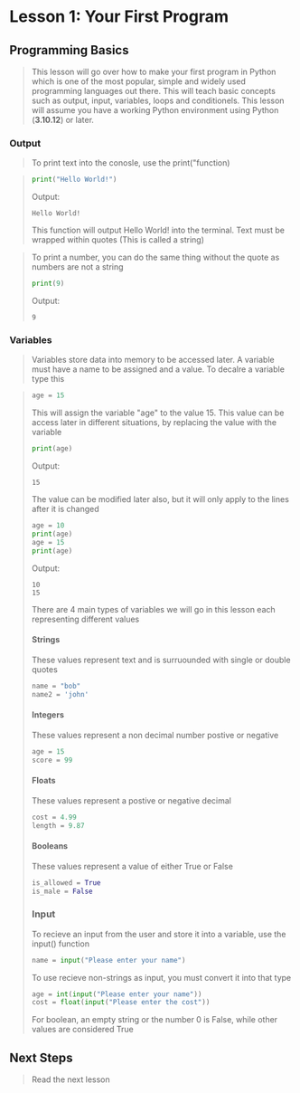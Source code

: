 # Lesson 1: Your First Program
## Programming Basics

> This lesson will go over how to make your first program in Python which is one of the most popular, simple and widely used programming languages out there. This will teach basic concepts such as output, input, variables, loops and conditionels. This lesson will assume you have a working Python environment using Python (**3.10.12**) or later.

### Output

> To print text into the conosle, use the print("function)

> ```python
> print("Hello World!")
> ```
>
> Output:
>
> ```
> Hello World!
> ```
>
> This function will output Hello World! into the terminal. Text must be wrapped within quotes (This is called a string)

> To print a number, you can do the same thing without the quote as numbers are not a string
>
> ```python
> print(9)
> ```
>
> Output:
>
> ```
> 9
> ```

### Variables

> Variables store data into memory to be accessed later. A variable must have a name to be assigned and a value. To decalre a variable type this

> ```python
> age = 15
> ```
>
> This will assign the variable "age" to the value 15. This value can be access later in different situations, by replacing the value with the variable
>
> ```python
> print(age)
> ```
>
> Output:
>
> ```
> 15
> ```
>
> The value can be modified later also, but it will only apply to the lines after it is changed
>
> ```python
> age = 10
> print(age)
> age = 15
> print(age)
> ```
>
> Output:
>
> ```
> 10
> 15
> ```
>
> There are 4 main types of variables we will go in this lesson each representing different values
>
> #### Strings
>
> These values represent text and is surruounded with single or double quotes
>
> ```python
> name = "bob"
> name2 = 'john'
> ```
>
> #### Integers
>
> These values represent a non decimal number postive or negative
>
> ```python
> age = 15
> score = 99
> ```
>
> #### Floats
>
> These values represent a postive or negative decimal
>
> ```python
> cost = 4.99
> length = 9.87
> ```
>
> #### Booleans
>
> These values represent a value of either True or False
>
> ```python
> is_allowed = True
> is_male = False
> ```
>
> ### Input
>
> To recieve an input from the user and store it into a variable, use the input() function
>
> ```python
> name = input("Please enter your name")
> ```
>
> To use recieve non-strings as input, you must convert it into that type
>
> ```python
> age = int(input("Please enter your name"))
> cost = float(input("Please enter the cost"))
> ```
>
> For boolean, an empty string or the number 0 is False, while other values are considered True

## Next Steps

> Read the next lesson
